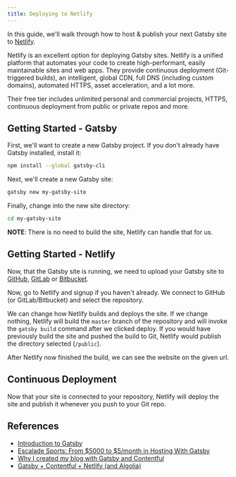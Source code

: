 ```yaml
---
title: Deploying to Netlify
---
```


In this guide, we'll walk through how to host & publish your next Gatsby site to [Netlify](https://www.netlify.com/).

Netlify is an excellent option for deploying Gatsby sites. Netlify is a unified
platform that automates your code to create high-performant, easily maintainable
sites and web apps. They provide continuous deployment (Git-triggered builds),
an intelligent, global CDN, full DNS (including custom domains), automated
HTTPS, asset acceleration, and a lot more.

Their free tier includes unlimited personal and commercial projects, HTTPS,
continuous deployment from public or private repos and more.

## Getting Started - Gatsby

First, we'll want to create a new Gatsby project. If you don't already have Gatsby installed, install it:

```sh
npm install --global gatsby-cli
```

Next, we'll create a new Gatsby site:

```sh
gatsby new my-gatsby-site
```

Finally, change into the new site directory:

```sh
cd my-gatsby-site
```

**NOTE**: There is no need to build the site, Netlify can handle that for us.

## Getting Started - Netlify

Now, that the Gatsby site is running, we need to upload your Gatsby site to [GitHub](https://github.com/), [GitLab](https://about.gitlab.com/) or [Bitbucket](https://bitbucket.org/).

Now, go to Netlify and signup if you haven't already.
We connect to GitHub (or GitLab/Bitbucket) and select the repository.

We can change how Netlify builds and deploys the site.
If we change nothing, Netlify will build the `master` branch of the repository and will invoke the `gatsby build` command after we clicked deploy.
If you would have previously build the site and pushed the build to Git, Netlify would publish the directory selected (`/public`).

After Netlify now finished the build, we can see the website on the given url.

## Continuous Deployment

Now that your site is connected to your repository, Netlify will deploy the site and publish it whenever you push to your Git repo.

## References

- [Introduction to Gatsby](https://www.gatsbyjs.org/blog/2017-05-31-introduction-to-gatsby/#deployment)
- [Escalade Sports: From $5000 to \$5/month in Hosting With Gatsby](https://www.gatsbyjs.org/blog/2018-06-14-escalade-sports-from-5000-to-5-in-hosting/)
- [Why I created my blog with Gatsby and Contentful](https://www.gatsbyjs.org/blog/2017-11-09-why-i-created-my-blog-with-gatsby-and-contentful/#hosting-with-netlify)
- [Gatsby + Contentful + Netlify (and Algolia)](https://www.gatsbyjs.org/blog/2017-12-06-gatsby-plus-contentful-plus-netlify/#solution-netlify--gatsby)
